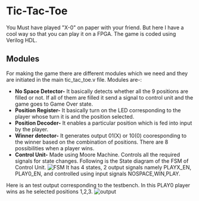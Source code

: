 # Tic-Tac-Toe
You Must have played "X-0" on paper with your friend. But here I have a cool way so that you can play it on a FPGA. The game is coded using Verilog HDL.

## Modules
For making the game there are different modules which we need and they are initiated in the main tic_tac_toe.v file. Modules are-:
* **No Space Detector-** It basically detects whether all the 9 positions are filled or not. If all of them are filled it send a signal to control unit and the game goes to Game Over state.
* **Position Register-** It basically turn on the LED corresponding to the player whose turn it is and the position selected.
* **Position Decoder-** It enables a particular position which is fed into input by the player.
* **Winner detector-** It generates output 01(X) or 10(0) cooresponding to the winner based on the combination of positions. There are 8 possibilities when a player wins. 
* **Control Unit-** Made using Moore Machine. Controls all the required signals for state changes. Following is the State diagram of the FSM of Control Unit.
![FSM](https://user-images.githubusercontent.com/46645257/89535666-5974e500-d814-11ea-8a5b-fb3c23eb4c4f.png)
It has 4 states, 2 output signals namely PLAYX_EN, PLAY0_EN, and controlled using input signals NOSPACE,WIN,PLAY.

Here is an test output corresponding to the testbench. In this PLAY0 player wins as he selected positions 1,2,3.
![output](https://user-images.githubusercontent.com/46645257/89537761-6515db00-d817-11ea-8ad4-7d9fbde707f2.png)
